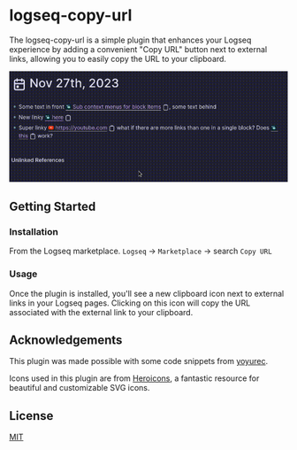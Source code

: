 # logseq-copy-url

The logseq-copy-url is a simple plugin that enhances your Logseq experience by adding a convenient "Copy URL" button next to external links, allowing you to easily copy the URL to your clipboard.

![demo](./docs/demo.gif)

## Getting Started

### Installation

From the Logseq marketplace. `Logseq` -> `Marketplace` -> search `Copy URL`

### Usage

Once the plugin is installed, you'll see a new clipboard icon next to external links in your Logseq pages. Clicking on this icon will copy the URL associated with the external link to your clipboard.

## Acknowledgements

This plugin was made possible with some code snippets from [yoyurec](https://github.com/yoyurec/).

Icons used in this plugin are from [Heroicons](https://heroicons.com/), a fantastic resource for beautiful and customizable SVG icons.

## License

[MIT](./LICENSE)
